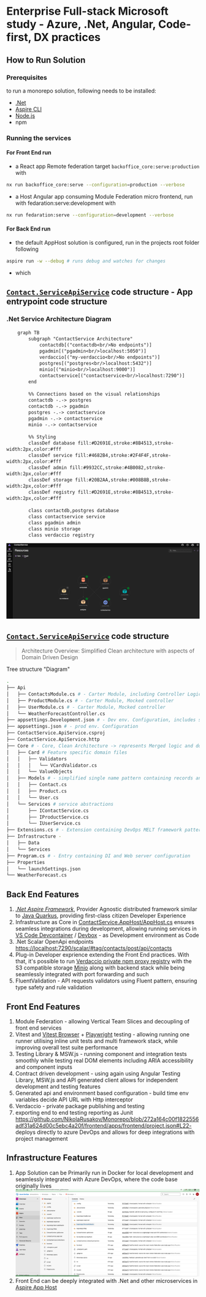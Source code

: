 # Enterprise Full-stack Microsoft study - Azure, .Net, Angular, Code-first, DX practices 

## How to Run Solution

### Prerequisites
to run a monorepo solution, following needs to be installed: 
- [.Net](https://learn.microsoft.com/en-us/dotnet/aspire/whats-new/dotnet-aspire-9.4)
- [Aspire CLI](https://learn.microsoft.com/en-us/dotnet/aspire/cli/install)
- [Node.js](https://nodejs.org/en)
- npm


### Running the services

#### For Front End run 
- a React app Remote federation target `backoffice_core:serve:production` with 
```bash
nx run backoffice_core:serve --configuration=production --verbose
```

- a Host Angular app consuming Module Federation micro frontend, run with fedaration:serve:development with 
```bash
nx run fedaration:serve --configuration=development --verbose
```

#### For Back End run
- the default AppHost solution is configured, run in the projects root folder following
```bash
aspire run -w --debug # runs debug and watches for changes
```
- which 


## [`Contact.ServiceApiService`](./ContactService.AppHost/) code structure - App entrypoint code structure

### .Net Service Architecture Diagram
```mermaid
    graph TB
        subgraph "ContactService Architecture"
            contactdb[("contactdb<br/>No endpoints")]
            pgadmin[("pgadmin<br/>localhost:5050")]
            verdaccio[("my-verdaccio<br/>No endpoints")]
            postgres[("postgres<br/>localhost:5432")]
            minio[("minio<br/>localhost:9000")]
            contactservice[("contactservice<br/>localhost:7290")]
        end

        %% Connections based on the visual relationships
        contactdb -.-> postgres
        contactdb -.-> pgadmin
        postgres -.-> contactservice
        pgadmin -.-> contactservice
        minio -.-> contactservice

        %% Styling
        classDef database fill:#D2691E,stroke:#8B4513,stroke-width:2px,color:#fff
        classDef service fill:#4682B4,stroke:#2F4F4F,stroke-width:2px,color:#fff
        classDef admin fill:#9932CC,stroke:#4B0082,stroke-width:2px,color:#fff
        classDef storage fill:#20B2AA,stroke:#008B8B,stroke-width:2px,color:#fff
        classDef registry fill:#D2691E,stroke:#8B4513,stroke-width:2px,color:#fff

        class contactdb,postgres database
        class contactservice service
        class pgadmin admin
        class minio storage
        class verdaccio registry
```

![resources](./docs/images/backend-resources.png)
## [`Contact.ServiceApiService`](./ContactService.ApiService/) code structure
> Architecture Overview: Simplified Clean architecture with aspects of Domain Driven Design

Tree structure "Diagram"
```bash
.
├── Api
│   ├── ContactsModule.cs # - Carter Module, including Controller Logic and calling services
│   ├── ProductModule.cs # - Carter Module, Mocked controller
│   ├── UserModule.cs # - Carter Module, Mocked controller
│   └── WeatherForecastController.cs
├── appsettings.Development.json # - Dev env. Configuration, includes string
├── appsettings.json # - prod env. Configuration
├── ContactService.ApiService.csproj
├── ContactService.ApiService.http
├── Core # - Core, Clean Architecture -> represents Merged logic and domain related classes
│   ├── Card # Feature specific domain files
│   │   ├── Validators
│   │   │   └── VCardValidator.cs
│   │   └── ValueObjects
│   ├── Models # - simplified single name pattern containing records and other business logic
│   │   ├── Contact.cs
│   │   ├── Product.cs
│   │   └── User.cs
│   └── Services # service abstractions
│       ├── IContactService.cs
│       ├── IProductService.cs
│       └── IUserService.cs
├── Extensions.cs # - Extension containing DevOps MELT framework patterns (Metrics, Events, Logs, Traces)
├── Infrastructure -
│   ├── Data
│   └── Services
├── Program.cs # - Entry containing DI and Web server configuration
├── Properties
│   └── launchSettings.json
└── WeatherForecast.cs
```

## Back End Features
1. *[.Net Aspire Framework](https://learn.microsoft.com/en-us/dotnet/aspire/get-started/aspire-overview)*, Provider Agnostic distributed framework similar to [Java Quarkus](https://quarkus.io/), providing first-class citizen Developer Experience 
1. Infrastructure as Core in [ContactService.AppHost/AppHost.cs](./ContactService.AppHost/AppHost.cs) ensures seamless integrations during development, allowing running services in [VS Code Devcontainer](https://microsoft.github.io/code-with-engineering-playbook/developer-experience/devcontainers-getting-started/) / [Devbox](https://devpod.sh/) - as Development environment as Code
1. .Net Scalar OpenApi endpoints
  [https://localhost:7290/scalar/#tag/contacts/post/api/contacts](https://localhost:7290/scalar/#tag/contacts/post/api/contacts)
1. Plug-in Developer exprience extending the Front End practices. 
With that, it's possible to run [Verdaccio private npm proxy registry](https://verdaccio.org/) with the S3 compatible storage [Minio](https://www.min.io/) along with backend stack while being seamlessly integrated with port forwarding and such
1. FluentValidation - API requests validators using Fluent pattern, ensuring type safety and rule validation

## Front End Features
1. Module Federation - allowing Vertical Team Slices and decoupling of front end services
1. Vitest and [Vitest Browser](https://vitest.dev/guide/browser/) + [Playwright](https://playwright.dev/) testing - allowing running one runner utilising inline unit tests and multi framework stack, while improving overall test suite performance
1. Testing Library & MSW.js - running component and integration tests smoothly while testing real DOM elements including ARIA accessibility and component inputs
1. Contract driven development - using again using Angular Testing Library, MSW.js and API generated client allows for independent development and testing features
1. Generated api and environment based configuration - build time env variables decide API URL with Http interceptor
1. Verdaccio - private package publishing and testing
1. exporting end to end testing reporting as Junit https://github.com/NikolaRusakov/Monorepo/blob/272a164c00f1822556adf31a624d00c5ebc4a20f/frontend/apps/frontend/project.json#L22- deploys directly to azure DevOps and allows for deep integrations with project management  



## Infrastructure Features
1. App Solution can be Primarily run in Docker for local development and seamlessly integrated with Azure DevOps, where the code base originally lives
![Azure DevOps Project](docs/images/azure-devops.png)
1. Front End can be deeply integrated with .Net and other microservices in [Aspire App Host](https://learn.microsoft.com/en-us/samples/dotnet/aspire-samples/aspire-angular-react-vue/)